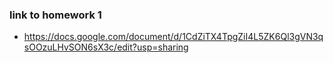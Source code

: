 ### link to homework 1

- https://docs.google.com/document/d/1CdZiTX4TpgZiI4L5ZK6Ql3gVN3qsOOzuLHvSON6sX3c/edit?usp=sharing
